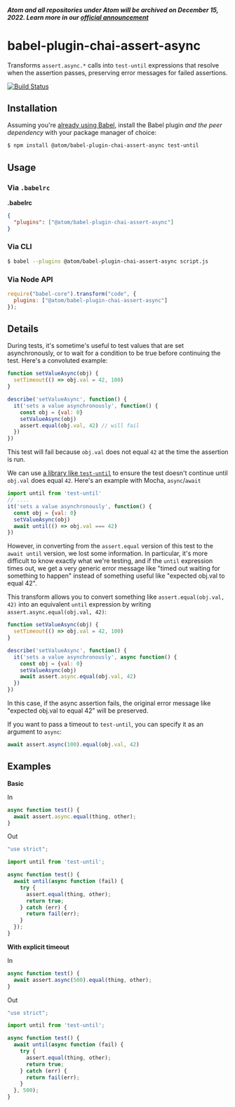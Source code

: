 ##### Atom and all repositories under Atom will be archived on December 15, 2022. Learn more in our [official announcement](https://github.blog/2022-06-08-sunsetting-atom/)
 # babel-plugin-chai-assert-async

Transforms `assert.async.*` calls into `test-until` expressions that resolve when the assertion passes, preserving error messages for failed assertions.

[![Build Status](https://travis-ci.org/atom/babel-plugin-chai-assert-async.svg?branch=master)](https://travis-ci.org/atom/babel-plugin-chai-assert-async)

## Installation

Assuming you're [already using Babel](http://babeljs.io/docs/setup/), install the Babel plugin *and the peer dependency* with your package manager of choice:

```sh
$ npm install @atom/babel-plugin-chai-assert-async test-until
```

## Usage

### Via `.babelrc`

**.babelrc**

```json
{
  "plugins": ["@atom/babel-plugin-chai-assert-async"]
}
```

### Via CLI

```sh
$ babel --plugins @atom/babel-plugin-chai-assert-async script.js
```

### Via Node API

```javascript
require("babel-core").transform("code", {
  plugins: ["@atom/babel-plugin-chai-assert-async"]
});
```

## Details

During tests, it's sometime's useful to test values that are set asynchronously, or to wait for a condition to be true before continuing the test. Here's a convoluted example:

```javascript
function setValueAsync(obj) {
  setTimeout(() => obj.val = 42, 100)
}

describe('setValueAsync', function() {
  it('sets a value asynchronously', function() {
    const obj = {val: 0}
    setValueAsync(obj)
    assert.equal(obj.val, 42) // will fail
  })
})
```

This test will fail because `obj.val` does not equal `42` at the time the assertion is run.

We can use [a library like `test-until`](https://www.npmjs.com/package/test-until) to ensure the test doesn't continue until `obj.val` does equal `42`. Here's an example with Mocha, `async`/`await`

```javascript
import until from 'test-until'
// ....
it('sets a value asynchronously', function() {
  const obj = {val: 0}
  setValueAsync(obj)
  await until(() => obj.val === 42)
})
```

However, in converting from the `assert.equal` version of this test to the `await until` version, we lost some information. In particular, it's more difficult to know exactly what we're testing, and if the `until` expression times out, we get a very generic error message like "timed out waiting for something to happen" instead of something useful like "expected obj.val to equal 42".

This transform allows you to convert something like `assert.equal(obj.val, 42)` into an equivalent `until` expression by writing `assert.async.equal(obj.val, 42)`:

```javascript
function setValueAsync(obj) {
  setTimeout(() => obj.val = 42, 100)
}

describe('setValueAsync', function() {
  it('sets a value asynchronously', async function() {
    const obj = {val: 0}
    setValueAsync(obj)
    await assert.async.equal(obj.val, 42)
  })
})
```

In this case, if the async assertion fails, the original error message like "expected obj.val to equal 42" will be preserved.

If you want to pass a timeout to `test-until`, you can specify it as an argument to `async`:

```javascript
await assert.async(100).equal(obj.val, 42)
```

## Examples

**Basic**

In

```js
async function test() {
  await assert.async.equal(thing, other);
}
```

Out

```js
"use strict";

import until from 'test-until';

async function test() {
  await until(async function (fail) {
    try {
      assert.equal(thing, other);
      return true;
    } catch (err) {
      return fail(err);
    }
  });
}
```

**With explicit timeout**

In

```js
async function test() {
  await assert.async(500).equal(thing, other);
}
```

Out

```js
"use strict";

import until from 'test-until';

async function test() {
  await until(async function (fail) {
    try {
      assert.equal(thing, other);
      return true;
    } catch (err) {
      return fail(err);
    }
  }, 500);
}
```
